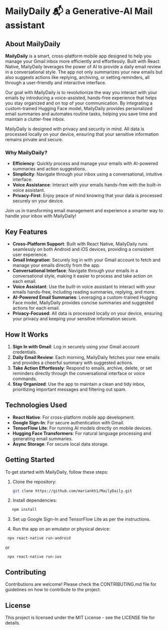 # MailyDaily 📬 a Generative-AI Mail assistant

## About MailyDaily

**MailyDaily** is a smart, cross-platform mobile app designed to help you manage your Gmail inbox more efficiently and effortlessly. Built with React Native, MailyDaily leverages the power of AI to provide a daily email review in a conversational style. The app not only summarizes your new emails but also suggests actions like replying, archiving, or setting reminders, all through a user-friendly and interactive interface.

Our goal with MailyDaily is to revolutionize the way you interact with your emails by introducing a voice-assisted, hands-free experience that helps you stay organized and on top of your communication. By integrating a custom-trained Hugging Face model, MailyDaily provides personalized email summaries and automates routine tasks, helping you save time and maintain a clutter-free inbox.

MailyDaily is designed with privacy and security in mind. All data is processed locally on your device, ensuring that your sensitive information remains private and secure.

### Why MailyDaily?

- **Efficiency**: Quickly process and manage your emails with AI-powered summaries and action suggestions.
- **Simplicity**: Navigate through your inbox using a conversational, intuitive interface.
- **Voice Assistance**: Interact with your emails hands-free with the built-in voice assistant.
- **Privacy-First**: Enjoy peace of mind knowing that your data is processed securely on your device.

Join us in transforming email management and experience a smarter way to handle your inbox with MailyDaily!

## Key Features

- **Cross-Platform Support**: Built with React Native, MailyDaily runs seamlessly on both Android and iOS devices, providing a consistent user experience.
- **Gmail Integration**: Securely log in with your Gmail account to fetch and manage your emails directly from the app.
- **Conversational Interface**: Navigate through your emails in a conversational style, making it easier to process and take action on each email.
- **Voice Assistant**: Use the built-in voice assistant to interact with your emails hands-free, including reading summaries, replying, and more.
- **AI-Powered Email Summaries**: Leveraging a custom-trained Hugging Face model, MailyDaily provides concise summaries and suggested actions for each email.
- **Privacy-Focused**: All data is processed locally on your device, ensuring your privacy and keeping your sensitive information secure.

## How It Works

1. **Sign In with Gmail**: Log in securely using your Gmail account credentials.
2. **Daily Email Review**: Each morning, MailyDaily fetches your new emails and provides a cheerful summary with suggested actions.
3. **Take Action Effortlessly**: Respond to emails, archive, delete, or set reminders directly through the conversational interface or voice commands.
4. **Stay Organized**: Use the app to maintain a clean and tidy inbox, prioritizing important messages and filtering out spam.

## Technologies Used

- **React Native**: For cross-platform mobile app development.
- **Google Sign-In**: For secure authentication with Gmail.
- **TensorFlow Lite**: For running AI models directly on mobile devices.
- **Hugging Face Transformers**: For natural language processing and generating email summaries.
- **Async Storage**: For secure local data storage.

## Getting Started

To get started with MailyDaily, follow these steps:

1. Clone the repository:
   ```bash
   git clone https://github.com/mariankh1/MailyDaily.git
    ```
   
2. Install dependencies:
 ```bash
    npm install
 ``` 

3. Set up Google Sign-In and TensorFlow Lite as per the instructions.
   
5. Run the app on an emulator or physical device:

 ```
  npx react-native run-android
 ```
or
 ```
  npx react-native run-ios
 ```

## Contributing

Contributions are welcome! Please check the CONTRIBUTING.md file for guidelines on how to contribute to the project.

## License

This project is licensed under the MIT License - see the LICENSE file for details.
